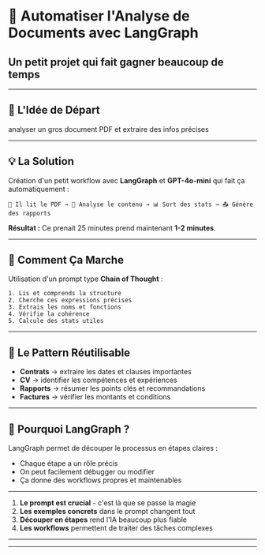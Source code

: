 # 📄 Automatiser l'Analyse de Documents avec LangGraph
## Un petit projet qui fait gagner beaucoup de temps

---

## 🤔 L'Idée de Départ

  analyser un gros document PDF et extraire des infos précises  

 

---

## 💡 La Solution

Création d'un petit workflow avec **LangGraph** et **GPT-4o-mini** qui fait ça automatiquement :

```
📖 Il lit le PDF → 🔬 Analyse le contenu → 📊 Sort des stats → 📤 Génère des rapports
```

**Résultat :** Ce   prenait 25 minutes prend maintenant **1-2 minutes**.

 
---

## 🎯 Comment Ça Marche

Utilisation d'un prompt type  **Chain of Thought** :

```
1. Lis et comprends la structure
2. Cherche ces expressions précises  
3. Extrais les noms et fonctions
4. Vérifie la cohérence
5. Calcule des stats utiles
```

 

---

## 🔧 Le Pattern Réutilisable

 

- **Contrats** → extraire les dates et clauses importantes
- **CV** → identifier les compétences et expériences  
- **Rapports** → résumer les points clés et recommandations
- **Factures** → vérifier les montants et conditions

 

---

## 🎨 Pourquoi LangGraph ?

LangGraph permet de découper le processus en étapes claires :
- Chaque étape a un rôle précis
- On peut facilement débugger ou modifier
- Ça donne des workflows propres et maintenables

 
---

 

1. **Le prompt est crucial** - c'est là que se passe la magie
2. **Les exemples concrets** dans le prompt changent tout
3. **Découper en étapes** rend l'IA beaucoup plus fiable
4. **Les workflows** permettent de traiter des tâches complexes

 

---

 

---

 
